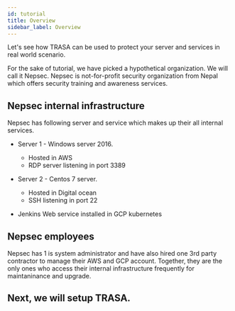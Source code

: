 ```yaml
---
id: tutorial
title: Overview
sidebar_label: Overview
---
```


Let's see how TRASA can be used to protect your server and services in real world scenario.

For the sake of tutorial, we have picked a hypothetical organization. We will call it Nepsec.
Nepsec is not-for-profit security organization from Nepal which offers security training and awareness services.

## Nepsec internal infrastructure

Nepsec has following server and service which makes up their all internal services.

+ Server 1 - Windows server 2016.
  + Hosted in AWS
  + RDP server listening in port 3389
  
+ Server 2 - Centos 7 server.
  + Hosted in Digital ocean
  + SSH listening in port 22

+ Jenkins Web service installed in GCP kubernetes


## Nepsec employees

Nepsec has 1 is system administrator and have also hired one 3rd party contractor to manage their AWS and GCP account.
Together, they are the only ones who access their internal infrastructure frequently for maintaninance and upgrade.


## Next, we will setup TRASA. 